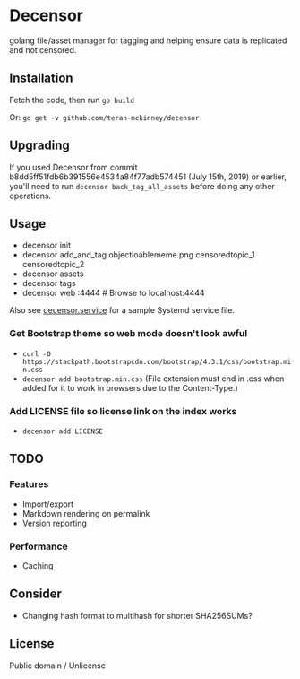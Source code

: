 # Decensor

golang file/asset manager for tagging and helping ensure data is replicated and not censored.

## Installation

Fetch the code, then run `go build`

Or: `go get -v github.com/teran-mckinney/decensor`

## Upgrading

If you used Decensor from commit b8dd5ff51fdb6b391556e4534a84f77adb574451 (July 15th, 2019) or earlier, you'll need to run `decensor back_tag_all_assets` before doing any other operations.

## Usage

 * decensor init
 * decensor add_and_tag objectioablememe.png censoredtopic_1 censoredtopic_2
 * decensor assets
 * decensor tags
 * decensor web :4444 # Browse to localhost:4444

Also see [decensor.service](decensor.service) for a sample Systemd service file.

### Get Bootstrap theme so web mode doesn't look awful

 * `curl -O https://stackpath.bootstrapcdn.com/bootstrap/4.3.1/css/bootstrap.min.css`
 * `decensor add bootstrap.min.css` (File extension must end in .css when added for it to work in browsers due to the Content-Type.)

### Add LICENSE file so license link on the index works

 * `decensor add LICENSE`

## TODO

### Features

 * Import/export
 * Markdown rendering on permalink
 * Version reporting

### Performance

 * Caching

## Consider

 * Changing hash format to multihash for shorter SHA256SUMs?

## License

Public domain / Unlicense
